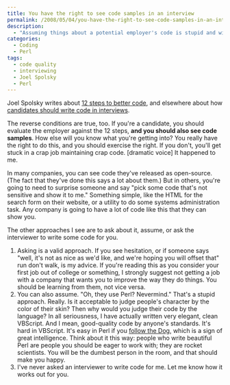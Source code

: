 ```yaml
---
title: You have the right to see code samples in an interview
permalink: /2008/05/04/you-have-the-right-to-see-code-samples-in-an-interview/
description:
  - "Assuming things about a potential employer's code is stupid and will land you a bad job."
categories:
  - Coding
  - Perl
tags:
  - code quality
  - interviewing
  - Joel Spolsky
  - Perl
---
```

Joel Spolsky writes about [12 steps to better code][1], and elsewhere about how [candidates should write code in interviews][2].

The reverse conditions are true, too. If you're a candidate, you should evaluate the employer against the 12 steps, **and you should also see code samples**. How else will you know what you're getting into? You really have the right to do this, and you should exercise the right. If you don't, you'll get stuck in a crap job maintaining crap code. [dramatic voice] It happened to me.

In many companies, you can see code they've released as open-source. (The fact that they've done this says a lot about them.) But in others, you're going to need to surprise someone and say "pick some code that's not sensitive and show it to me." Something simple, like the HTML for the search form on their website, or a utility to do some systems administration task. Any company is going to have a lot of code like this that they can show you.

The other approaches I see are to ask about it, assume, or ask the interviewer to write some code for you.

1.  Asking is a valid approach. If you see hesitation, or if someone says "well, it's not as nice as we'd like, and we're hoping you will offset that" run don't walk, is my advice. If you're reading this as you consider your first job out of college or something, I strongly suggest not getting a job with a company that wants you to improve the way they do things. You should be learning from them, not vice versa.
2.  You can also assume. "Oh, they use Perl? Nevermind." That's a stupid approach. Really. Is it acceptable to judge people's character by the color of their skin? Then why would you judge their code by the language? In all seriousness, I have actually written very elegant, clean VBScript. And I mean, good-quality code by anyone's standards. It's hard in VBScript. It's easy in Perl if you [follow the Dog][3], which is a sign of great intelligence. Think about it this way: people who write beautiful Perl are people you should be eager to work with; they are rocket scientists. You will be the dumbest person in the room, and that should make you happy.
3.  I've never asked an interviewer to write code for me. Let me know how it works out for you.

 [1]: http://www.joelonsoftware.com/articles/fog0000000043.html
 [2]: http://www.joelonsoftware.com/articles/GuerrillaInterviewing3.html
 [3]: http://www.xaprb.com/blog/2008/04/01/review-of-perl-best-practices/
